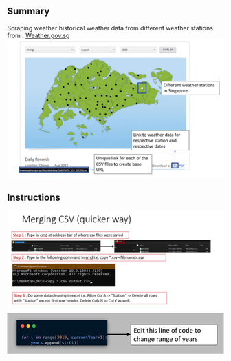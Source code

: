 ## Summary
Scraping weather historical weather data from different weather stations from : [Weather.gov.sg](http://www.weather.gov.sg/climate-historical-daily/)
![image info](Info.png)

## Instructions
![image info](instructions.png)
![image info](FAQ.png)
